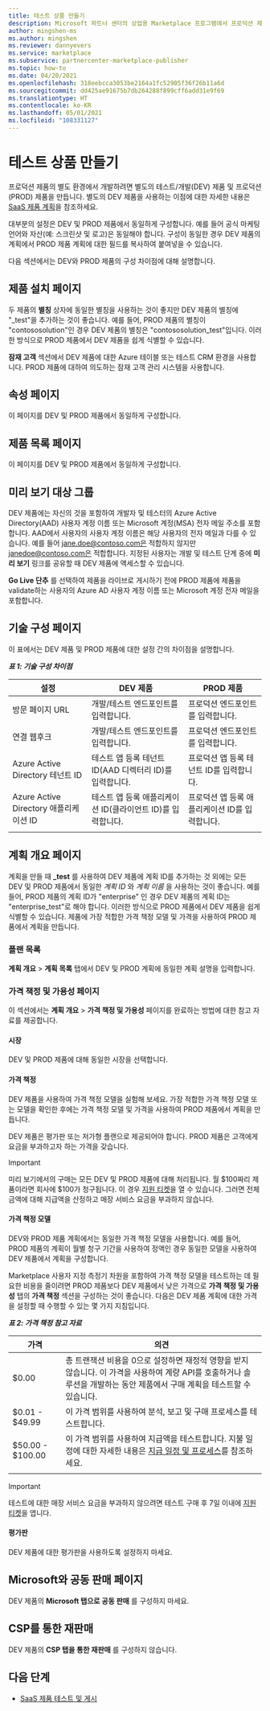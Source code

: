 ```yaml
---
title: 테스트 상품 만들기
description: Microsoft 파트너 센터의 상업용 Marketplace 프로그램에서 프로덕션 제품을 테스트하기 위한 별도의 개발 제품을 만드는 방법입니다.
author: mingshen-ms
ms.author: mingshen
ms.reviewer: dannyevers
ms.service: marketplace
ms.subservice: partnercenter-marketplace-publisher
ms.topic: how-to
ms.date: 04/20/2021
ms.openlocfilehash: 318eebcca3053be2164a1fc52905f36f26b11a6d
ms.sourcegitcommit: dd425ae91675b7db264288f899cff6add31e9f69
ms.translationtype: HT
ms.contentlocale: ko-KR
ms.lasthandoff: 05/01/2021
ms.locfileid: "108331127"
---
```

# <a name="create-a-test-offer"></a>테스트 상품 만들기

프로덕션 제품의 별도 환경에서 개발하려면 별도의 테스트/개발(DEV) 제품 및 프로덕션(PROD) 제품을 만듭니다. 별도의 DEV 제품을 사용하는 이점에 대한 자세한 내용은 [SaaS 제품 계획](plan-saas-offer.md#test-offer)을 참조하세요.

대부분의 설정은 DEV 및 PROD 제품에서 동일하게 구성합니다. 예를 들어 공식 마케팅 언어와 자산(예: 스크린샷 및 로고)은 동일해야 합니다. 구성이 동일한 경우 DEV 제품의 계획에서 PROD 제품 계획에 대한 필드를 복사하여 붙여넣을 수 있습니다.

다음 섹션에서는 DEV와 PROD 제품의 구성 차이점에 대해 설명합니다.

## <a name="offer-setup-page"></a>제품 설치 페이지

두 제품의 **별칭** 상자에 동일한 별칭을 사용하는 것이 좋지만 DEV 제품의 별칭에 "_test"을 추가하는 것이 좋습니다. 예를 들어, PROD 제품의 별칭이 "contososolution"인 경우 DEV 제품의 별칭은 "contososolution_test"입니다. 이러한 방식으로 PROD 제품에서 DEV 제품을 쉽게 식별할 수 있습니다.

**잠재 고객** 섹션에서 DEV 제품에 대한 Azure 테이블 또는 테스트 CRM 환경을 사용합니다. PROD 제품에 대하여 의도하는 잠재 고객 관리 시스템을 사용합니다.

## <a name="properties-page"></a>속성 페이지

이 페이지를 DEV 및 PROD 제품에서 동일하게 구성합니다.

## <a name="offer-listing-page"></a>제품 목록 페이지

이 페이지를 DEV 및 PROD 제품에서 동일하게 구성합니다.

## <a name="preview-audience"></a>미리 보기 대상 그룹

DEV 제품에는 자신의 것을 포함하여 개발자 및 테스터의 Azure Active Directory(AAD) 사용자 계정 이름 또는 Microsoft 계정(MSA) 전자 메일 주소를 포함합니다. AAD에서 사용자의 사용자 계정 이름은 해당 사용자의 전자 메일과 다를 수 있습니다. 예를 들어 jane.doe@contoso.com은 적합하지 않지만 janedoe@contoso.com은 적합합니다. 지정된 사용자는 개발 및 테스트 단계 중에 **미리 보기** 링크를 공유할 때 DEV 제품에 액세스할 수 있습니다.

**Go Live 단추** 를 선택하여 제품을 라이브로 게시하기 전에 PROD 제품에 제품을 validate하는 사용자의 Azure AD 사용자 계정 이름 또는 Microsoft 계정 전자 메일을 포함합니다.

## <a name="technical-configuration-page"></a>기술 구성 페이지

이 표에서는 DEV 제품 및 PROD 제품에 대한 설정 간의 차이점을 설명합니다.

***표 1: 기술 구성 차이점***

| 설정 | DEV 제품 | PROD 제품 |
| ------------ | ------------- | ------------- |
| 방문 페이지 URL | 개발/테스트 엔드포인트를 입력합니다. | 프로덕션 엔드포인트를 입력합니다. |
| 연결 웹후크 | 개발/테스트 엔드포인트를 입력합니다. | 프로덕션 엔드포인트를 입력합니다. |
| Azure Active Directory 테넌트 ID | 테스트 앱 등록 테넌트 ID(AAD 디렉터리 ID)를 입력합니다. | 프로덕션 앱 등록 테넌트 ID를 입력합니다. |
| Azure Active Directory 애플리케이션 ID | 테스트 앱 등록 애플리케이션 ID(클라이언트 ID)를 입력합니다. | 프로덕션 앱 등록 애플리케이션 ID를 입력합니다. |
||||

## <a name="plan-overview-page"></a>계획 개요 페이지

계획을 만들 때 **_test** 를 사용하여 DEV 제품에 계획 ID를 추가하는 것 외에는 모든 DEV 및 PROD 제품에서 동일한 _계획 ID_ 와 _계획 이름_ 을 사용하는 것이 좋습니다. 예를 들어, PROD 제품의 계획 ID가 "enterprise" 인 경우 DEV 제품의 계획 ID는 "enterprise_test"로 해야 합니다. 이러한 방식으로 PROD 제품에서 DEV 제품을 쉽게 식별할 수 있습니다. 제품에 가장 적합한 가격 책정 모델 및 가격을 사용하여 PROD 제품에서 계획을 만듭니다.

### <a name="plan-listing"></a>플랜 목록

**계획 개요** > **계획 목록** 탭에서 DEV 및 PROD 계획에 동일한 계획 설명을 입력합니다.

### <a name="pricing-and-availability-page"></a>가격 책정 및 가용성 페이지

이 섹션에서는 **계획 개요** > **가격 책정 및 가용성** 페이지를 완료하는 방법에 대한 참고 자료를 제공합니다.

#### <a name="markets"></a>시장

DEV 및 PROD 제품에 대해 동일한 시장을 선택합니다.

#### <a name="pricing"></a>가격 책정

DEV 제품을 사용하여 가격 책정 모델을 실험해 보세요. 가장 적합한 가격 책정 모델 또는 모델을 확인한 후에는 가격 책정 모델 및 가격을 사용하여 PROD 제품에서 계획을 만듭니다.

DEV 제품은 평가판 또는 저가형 플랜으로 제공되어야 합니다. PROD 제품은 고객에게 요금을 부과하고자 하는 가격을 갖습니다.

> [!IMPORTANT]
> 미리 보기에서의 구매는 모든 DEV 및 PROD 제품에 대해 처리됩니다. 월 $100짜리 제품이라면 회사에 $100가 청구됩니다. 이 경우 [지원 티켓](support.md)을 열 수 있습니다. 그러면 전체 금액에 대해 지급액을 산정하고 매장 서비스 요금을 부과하지 않습니다.

#### <a name="pricing-model"></a>가격 책정 모델

DEV와 PROD 제품 계획에서는 동일한 가격 책정 모델을 사용합니다. 예를 들어, PROD 제품의 계획이 월별 청구 기간을 사용하여 정액인 경우 동일한 모델을 사용하여 DEV 제품에서 계획을 구성합니다.

Marketplace 사용자 지정 측정기 차원을 포함하여 가격 책정 모델을 테스트하는 데 필요한 비용을 줄이려면 PROD 제품보다 DEV 제품에서 낮은 가격으로 **가격 책정 및 가용성** 탭의 **가격 책정** 섹션을 구성하는 것이 좋습니다. 다음은 DEV 제품 계획에 대한 가격을 설정할 때 수행할 수 있는 몇 가지 지침입니다.

***표 2: 가격 책정 참고 자료***

| 가격 | 의견 |
| ------------ | ------------- |
| $0.00 | 총 트랜잭션 비용을 0으로 설정하면 재정적 영향을 받지 않습니다. 이 가격을 사용하여 계량 API를 호출하거나 솔루션을 개발하는 동안 제품에서 구매 계획을 테스트할 수 있습니다. |
| $0.01 - $49.99 | 이 가격 범위를 사용하여 분석, 보고 및 구매 프로세스를 테스트합니다. |
| $50.00 - $100.00 | 이 가격 범위를 사용하여 지급액을 테스트합니다. 지불 일정에 대한 자세한 내용은 [지급 일정 및 프로세스](/partner-center/payout-policy-details)를 참조하세요. |
|||

> [!IMPORTANT]
>  테스트에 대한 매장 서비스 요금을 부과하지 않으려면 테스트 구매 후 7일 이내에 [지원 티켓](support.md)을 엽니다.

#### <a name="free-trial"></a>평가판

DEV 제품에 대한 평가판을 사용하도록 설정하지 마세요.

## <a name="co-sell-with-microsoft-page"></a>Microsoft와 공동 판매 페이지

DEV 제품의 **Microsoft 탭으로 공동 판매** 를 구성하지 마세요.

## <a name="resell-through-csps"></a>CSP를 통한 재판매

DEV 제품의 **CSP 탭을 통한 재판매** 를 구성하지 않습니다.

## <a name="next-steps"></a>다음 단계

- [SaaS 제품 테스트 및 게시](test-publish-saas-offer.md)
